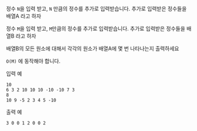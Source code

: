 정수 `N`을 입력 받고, `N` 만큼의 정수를 추가로 입력받습니다. 추가로 입력받은 정수들을 배열A 라고 하자

정수 `M`을 입력 받고, `M`만큼의 정수를 추가로 입력받습니다. 추가로 입력받은 정수들을 배열B 라고 하자

배열B의 모든 원소에 대해서 각각의 원소가 배열A에 몇 번 나타나는지 출력하세요

`O(M)` 에 동작해야 합니다.

입력 예
```
10
6 3 2 10 10 10 -10 -10 7 3
8
10 9 -5 2 3 4 5 -10
```

출력 예
```
3 0 0 1 2 0 0 2
```
